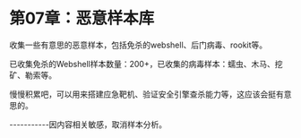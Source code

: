 # 第07章：恶意样本库

收集一些有意思的恶意样本，包括免杀的webshell、后门病毒、rookit等。

已收集免杀的Webshell样本数量：200+，已收集的病毒样本：蠕虫、木马、挖矿、勒索等。

慢慢积累吧，可以用来搭建应急靶机、验证安全引擎查杀能力等，这应该会挺有意思的。

-----------因内容相关敏感，取消样本分析。




